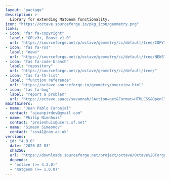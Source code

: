 ```yaml
---
layout: "package"
description: >-
  Library for extending MatGeom functionality.
icon: "https://octave.sourceforge.io/pkg_icon/geometry.png"
links:
- icon: "far fa-copyright"
  label: "GPLv3+, Boost v1.0"
  url: "https://sourceforge.net/p/octave/geometry/ci/default/tree/COPYING"
- icon: "fas fa-rss"
  label: "news"
  url: "https://sourceforge.net/p/octave/geometry/ci/default/tree/NEWS"
- icon: "fas fa-code-branch"
  label: "repository"
  url: "https://sourceforge.net/p/octave/geometry/ci/default/tree/"
- icon: "fas fa-th-list"
  label: "function reference"
  url: "https://octave.sourceforge.io/geometry/overview.html"
- icon: "fas fa-bug"
  label: "report a problem"
  url: "https://octave.space/savannah/?Action=get&Format=HTMLCSS&OpenClosed=open&Title=[octave%20forge]%20(geometry)"
maintainers:
- name: "Juan Pablo Carbajal"
  contact: "ajuanpi+dev@gmail.com"
- name: "Philip Nienhuis"
  contact: "prnienhuis@users.sf.net"
- name: "Simeon Simeonov"
  contact: "sss41@cam.ac.uk"
versions:
- id: "4.0.0"
  date: "2020-02-03"
  sha256:
  url: "https://downloads.sourceforge.net/project/octave/Octave%20Forge%20Packages/Individual%20Package%20Releases/geometry-4.0.0.tar.gz"
  depends:
  - "octave (>= 4.2.0)"
  - "matgeom (>= 1.0.0)"
---
```

